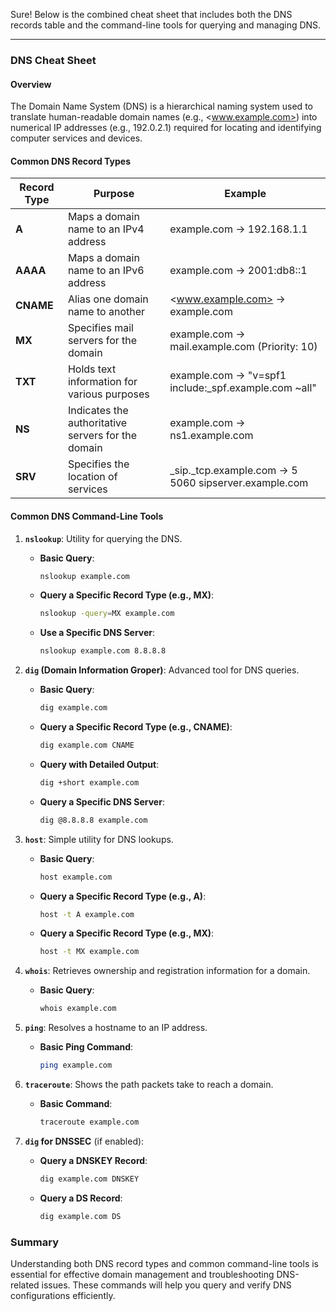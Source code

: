 Sure! Below is the combined cheat sheet that includes both the DNS records table and the command-line tools for querying and managing DNS.

---

### DNS Cheat Sheet

#### Overview

The Domain Name System (DNS) is a hierarchical naming system used to translate human-readable domain names (e.g., <www.example.com>) into numerical IP addresses (e.g., 192.0.2.1) required for locating and identifying computer services and devices.

#### Common DNS Record Types

| Record Type | Purpose                                              | Example                         |
|-------------|------------------------------------------------------|---------------------------------|
| **A**       | Maps a domain name to an IPv4 address               | example.com    -> 192.168.1.1  |
| **AAAA**    | Maps a domain name to an IPv6 address               | example.com    -> 2001:db8::1  |
| **CNAME**   | Alias one domain name to another                     | <www.example.com> -> example.com  |
| **MX**      | Specifies mail servers for the domain                | example.com    -> mail.example.com (Priority: 10) |
| **TXT**     | Holds text information for various purposes          | example.com    -> "v=spf1 include:_spf.example.com ~all" |
| **NS**      | Indicates the authoritative servers for the domain   | example.com    -> ns1.example.com |
| **SRV**     | Specifies the location of services                   | _sip._tcp.example.com -> 5 5060 sipserver.example.com |

#### Common DNS Command-Line Tools

1. **`nslookup`**: Utility for querying the DNS.

   - **Basic Query**:

     ```bash
     nslookup example.com
     ```

   - **Query a Specific Record Type (e.g., MX)**:

     ```bash
     nslookup -query=MX example.com
     ```

   - **Use a Specific DNS Server**:

     ```bash
     nslookup example.com 8.8.8.8
     ```

2. **`dig` (Domain Information Groper)**: Advanced tool for DNS queries.

   - **Basic Query**:

     ```bash
     dig example.com
     ```

   - **Query a Specific Record Type (e.g., CNAME)**:

     ```bash
     dig example.com CNAME
     ```

   - **Query with Detailed Output**:

     ```bash
     dig +short example.com
     ```

   - **Query a Specific DNS Server**:

     ```bash
     dig @8.8.8.8 example.com
     ```

3. **`host`**: Simple utility for DNS lookups.

   - **Basic Query**:

     ```bash
     host example.com
     ```

   - **Query a Specific Record Type (e.g., A)**:

     ```bash
     host -t A example.com
     ```

   - **Query a Specific Record Type (e.g., MX)**:

     ```bash
     host -t MX example.com
     ```

4. **`whois`**: Retrieves ownership and registration information for a domain.

   - **Basic Query**:

     ```bash
     whois example.com
     ```

5. **`ping`**: Resolves a hostname to an IP address.

   - **Basic Ping Command**:

     ```bash
     ping example.com
     ```

6. **`traceroute`**: Shows the path packets take to reach a domain.

   - **Basic Command**:

     ```bash
     traceroute example.com
     ```

7. **`dig` for DNSSEC** (if enabled):

   - **Query a DNSKEY Record**:

     ```bash
     dig example.com DNSKEY
     ```

   - **Query a DS Record**:

     ```bash
     dig example.com DS
     ```

### Summary

Understanding both DNS record types and common command-line tools is essential for effective domain management and troubleshooting DNS-related issues. These commands will help you query and verify DNS configurations efficiently.
